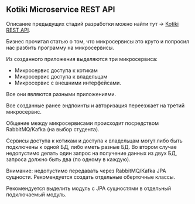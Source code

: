 ## Kotiki Microservice REST API

Описание предыдущих стадий разработки можно найти тут -> [Kotiki REST API](https://github.com/Yamakuprina/kotiki-rest-api).

Бизнес прочитал статью о том, что микросервисы это круто и попросил нас разбить программу на микросервисы.

Из созданного приложения выделяются три микросервиса:
- Микросервис доступа к котикам
- Микросервис доступа к владельцам
- Микросервис с внешними интерфейсами.

Все они являются разными приложениями.

Все созданные ранее эндпоинты и авторизация переезжает на третий микросервис.

Общение между микросервисами происходит посредством RabbitMQ/Kafka (на выбор студента).

Сервисы доступа к котикам и доступа к владельцам могут либо быть подключены к одной БД, либо иметь разные БД. Во втором случае недопустимо делать один запрос на получение данных из двух БД, запроса должно быть два (по одному в каждую).

Внимание: недопустимо передавать через RabbitMQ/Kafka JPA сущности. Рекомендуется создать отдельные оберточные классы.

Рекомендуется выделить модуль с JPA сущностями в отдельный подключаемый модуль.